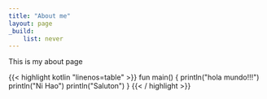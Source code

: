 ```yaml
---
title: "About me"
layout: page
_build:
    list: never
---
```




This is my about page

{{< highlight kotlin "linenos=table" >}}
fun main() {
    println("hola mundo!!!")
    println("Ni Hao")
    println("Saluton")
}
{{< / highlight >}}


